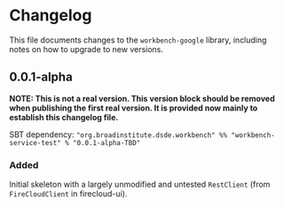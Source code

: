 # Changelog

This file documents changes to the `workbench-google` library, including notes on how to upgrade to new versions.

## 0.0.1-alpha

**NOTE: This is not a real version. This version block should be removed when publishing the first real version. It is provided now mainly to establish this changelog file.**

SBT dependency: `"org.broadinstitute.dsde.workbench" %% "workbench-service-test" % "0.0.1-alpha-TBD"`

### Added

Initial skeleton with a largely unmodified and untested `RestClient` (from `FireCloudClient` in firecloud-ui).
